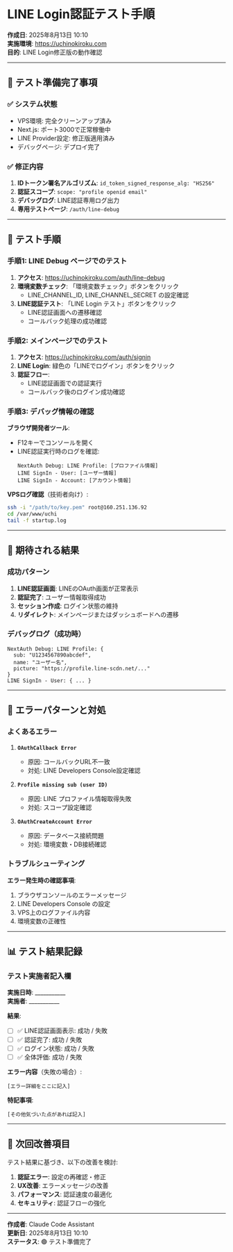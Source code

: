 # LINE Login認証テスト手順

**作成日**: 2025年8月13日 10:10  
**実施環境**: https://uchinokiroku.com  
**目的**: LINE Login修正版の動作確認

---

## 🎯 テスト準備完了事項

### ✅ **システム状態**
- VPS環境: 完全クリーンアップ済み
- Next.js: ポート3000で正常稼働中
- LINE Provider設定: 修正版適用済み
- デバッグページ: デプロイ完了

### ✅ **修正内容**
1. **IDトークン署名アルゴリズム**: `id_token_signed_response_alg: "HS256"`
2. **認証スコープ**: `scope: "profile openid email"`
3. **デバッグログ**: LINE認証専用ログ出力
4. **専用テストページ**: `/auth/line-debug`

---

## 🔧 テスト手順

### **手順1: LINE Debug ページでのテスト**

1. **アクセス**: https://uchinokiroku.com/auth/line-debug
2. **環境変数チェック**: 「環境変数チェック」ボタンをクリック
   - LINE_CHANNEL_ID, LINE_CHANNEL_SECRET の設定確認
3. **LINE認証テスト**: 「LINE Login テスト」ボタンをクリック
   - LINE認証画面への遷移確認
   - コールバック処理の成功確認

### **手順2: メインページでのテスト**

1. **アクセス**: https://uchinokiroku.com/auth/signin
2. **LINE Login**: 緑色の「LINEでログイン」ボタンをクリック
3. **認証フロー**: 
   - LINE認証画面での認証実行
   - コールバック後のログイン成功確認

### **手順3: デバッグ情報の確認**

**ブラウザ開発者ツール**:
- F12キーでコンソールを開く
- LINE認証実行時のログを確認:
  ```
  NextAuth Debug: LINE Profile: [プロファイル情報]
  LINE SignIn - User: [ユーザー情報]
  LINE SignIn - Account: [アカウント情報]
  ```

**VPSログ確認**（技術者向け）:
```bash
ssh -i "/path/to/key.pem" root@160.251.136.92
cd /var/www/uchi
tail -f startup.log
```

---

## 🎯 期待される結果

### **成功パターン**
1. **LINE認証画面**: LINEのOAuth画面が正常表示
2. **認証完了**: ユーザー情報取得成功
3. **セッション作成**: ログイン状態の維持
4. **リダイレクト**: メインページまたはダッシュボードへの遷移

### **デバッグログ（成功時）**
```
NextAuth Debug: LINE Profile: {
  sub: "U1234567890abcdef",
  name: "ユーザー名",
  picture: "https://profile.line-scdn.net/..."
}
LINE SignIn - User: { ... }
```

---

## 🚨 エラーパターンと対処

### **よくあるエラー**

1. **`OAuthCallback Error`**
   - 原因: コールバックURL不一致
   - 対処: LINE Developers Console設定確認

2. **`Profile missing sub (user ID)`**
   - 原因: LINE プロファイル情報取得失敗
   - 対処: スコープ設定確認

3. **`OAuthCreateAccount Error`**
   - 原因: データベース接続問題
   - 対処: 環境変数・DB接続確認

### **トラブルシューティング**

**エラー発生時の確認事項**:
1. ブラウザコンソールのエラーメッセージ
2. LINE Developers Console の設定
3. VPS上のログファイル内容
4. 環境変数の正確性

---

## 📊 テスト結果記録

### **テスト実施者記入欄**

**実施日時**: ___________  
**実施者**: ___________  

**結果**:
- [ ] ✅ LINE認証画面表示: 成功 / 失敗
- [ ] ✅ 認証完了: 成功 / 失敗  
- [ ] ✅ ログイン状態: 成功 / 失敗
- [ ] ✅ 全体評価: 成功 / 失敗

**エラー内容**（失敗の場合）:
```
[エラー詳細をここに記入]
```

**特記事項**:
```
[その他気づいた点があれば記入]
```

---

## 🔄 次回改善項目

テスト結果に基づき、以下の改善を検討:

1. **認証エラー**: 設定の再確認・修正
2. **UX改善**: エラーメッセージの改善
3. **パフォーマンス**: 認証速度の最適化
4. **セキュリティ**: 認証フローの強化

---

**作成者**: Claude Code Assistant  
**更新日**: 2025年8月13日 10:10  
**ステータス**: 🟢 テスト準備完了